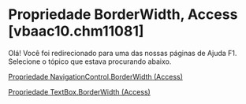 
# Propriedade BorderWidth, Access [vbaac10.chm11081]

Olá! Você foi redirecionado para uma das nossas páginas de Ajuda F1. Selecione o tópico que estava procurando abaixo.

[Propriedade NavigationControl.BorderWidth (Access)](http://msdn.microsoft.com/library/a0a39f30-18c5-2073-b463-1ffcb385357c%28Office.15%29.aspx)

[Propriedade TextBox.BorderWidth (Access)](http://msdn.microsoft.com/library/e842887f-9ec1-4405-0558-6b3b3d3d221c%28Office.15%29.aspx)

